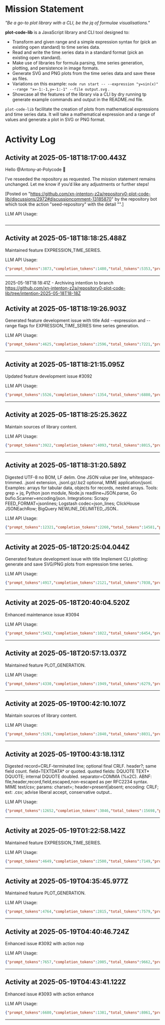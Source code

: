 # Mission Statement

_"Be a go-to plot library with a CLI, be the jq of formulae visualisations."_

**plot-code-lib** is a JavaScript library and CLI tool designed to:
- Transform and given range and a simple expression syntax for (pick an existing open standard) to time series data.
- Read and write the time series data in a standard format (pick an existing open standard).
- Make use of libraries for formula parsing, time series generation, plotting, and persistence in image formats.
- Generate SVG and PNG plots from the time series data and save these as files.
- Variations on this example: `node run start -- --expression "y=sin(x)" --range "x=-1:-1,y=-1:-1" --file output.svg` .
- Showcase all the features of the library via a CLI by dry running tp generate example commands and output in the README.md file.

`plot-code-lib` facilitate the creation of plots from mathematical expressions and time series data. It will take a
mathematical expression and a range of values and generate a plot in SVG or PNG format.
# Activity Log

## Activity at 2025-05-18T18:17:00.443Z

Hello @Antony-at-Polycode 👋

I’ve reseeded the repository as requested. The mission statement remains unchanged. Let me know if you’d like any adjustments or further steps!

[Posted on "https://github.com/xn-intenton-z2a/repository0-plot-code-lib/discussions/2972#discussioncomment-13185870" by the repository bot which took the action "seed-repository" with the detail "".]

LLM API Usage:

```json
```

---

## Activity at 2025-05-18T18:18:25.488Z

Maintained feature EXPRESSION_TIME_SERIES.

LLM API Usage:

```json
{"prompt_tokens":3873,"completion_tokens":1480,"total_tokens":5353,"prompt_tokens_details":{"cached_tokens":0,"audio_tokens":0},"completion_tokens_details":{"reasoning_tokens":1088,"audio_tokens":0,"accepted_prediction_tokens":0,"rejected_prediction_tokens":0}}
```

---

2025-05-18T18:18:41Z - Archiving intentïon to branch https://github.com/xn-intenton-z2a/repository0-plot-code-lib/tree/intention-2025-05-18T18-18Z

## Activity at 2025-05-18T18:19:26.903Z

Generated feature development issue with title Add --expression and --range flags for EXPRESSION_TIME_SERIES time series generation.

LLM API Usage:

```json
{"prompt_tokens":4625,"completion_tokens":2596,"total_tokens":7221,"prompt_tokens_details":{"cached_tokens":0,"audio_tokens":0},"completion_tokens_details":{"reasoning_tokens":1664,"audio_tokens":0,"accepted_prediction_tokens":0,"rejected_prediction_tokens":0}}
```

---

## Activity at 2025-05-18T18:21:15.095Z

Updated feature development issue #3092

LLM API Usage:

```json
{"prompt_tokens":5526,"completion_tokens":1354,"total_tokens":6880,"prompt_tokens_details":{"cached_tokens":0,"audio_tokens":0},"completion_tokens_details":{"reasoning_tokens":512,"audio_tokens":0,"accepted_prediction_tokens":0,"rejected_prediction_tokens":0}}
```

---

## Activity at 2025-05-18T18:25:25.362Z

Maintain sources of library content.

LLM API Usage:

```json
{"prompt_tokens":3922,"completion_tokens":4093,"total_tokens":8015,"prompt_tokens_details":{"cached_tokens":0,"audio_tokens":0},"completion_tokens_details":{"reasoning_tokens":3072,"audio_tokens":0,"accepted_prediction_tokens":0,"rejected_prediction_tokens":0}}
```

---

## Activity at 2025-05-18T18:31:20.589Z

Digested UTF-8 no BOM, LF delim. One JSON value per line, whitespace-trimmed. .jsonl extension, .jsonl.gz/.bz2 optional, MIME application/jsonl. Examples: arrays for tabular data, objects for records, nested arrays. Tools: grep + jq, Python json module, Node.js readline+JSON.parse, Go bufio.Scanner+encoding/json. Integrations: Scrapy FEED_FORMAT=jsonlines; Logstash codec=json_lines; ClickHouse JSONEachRow; BigQuery NEWLINE_DELIMITED_JSON..

LLM API Usage:

```json
{"prompt_tokens":12321,"completion_tokens":2260,"total_tokens":14581,"prompt_tokens_details":{"cached_tokens":0,"audio_tokens":0},"completion_tokens_details":{"reasoning_tokens":704,"audio_tokens":0,"accepted_prediction_tokens":0,"rejected_prediction_tokens":0}}
```

---

## Activity at 2025-05-18T20:25:04.044Z

Generated feature development issue with title Implement CLI plotting: generate and save SVG/PNG plots from expression time series.

LLM API Usage:

```json
{"prompt_tokens":4917,"completion_tokens":2121,"total_tokens":7038,"prompt_tokens_details":{"cached_tokens":0,"audio_tokens":0},"completion_tokens_details":{"reasoning_tokens":1280,"audio_tokens":0,"accepted_prediction_tokens":0,"rejected_prediction_tokens":0}}
```

---

## Activity at 2025-05-18T20:40:04.520Z

Enhanced maintenance issue #3094

LLM API Usage:

```json
{"prompt_tokens":5432,"completion_tokens":1022,"total_tokens":6454,"prompt_tokens_details":{"cached_tokens":0,"audio_tokens":0},"completion_tokens_details":{"reasoning_tokens":320,"audio_tokens":0,"accepted_prediction_tokens":0,"rejected_prediction_tokens":0}}
```

---

## Activity at 2025-05-18T20:57:13.037Z

Maintained feature PLOT_GENERATION.

LLM API Usage:

```json
{"prompt_tokens":4330,"completion_tokens":1949,"total_tokens":6279,"prompt_tokens_details":{"cached_tokens":0,"audio_tokens":0},"completion_tokens_details":{"reasoning_tokens":1600,"audio_tokens":0,"accepted_prediction_tokens":0,"rejected_prediction_tokens":0}}
```

---

## Activity at 2025-05-19T00:42:10.107Z

Maintain sources of library content.

LLM API Usage:

```json
{"prompt_tokens":5191,"completion_tokens":2840,"total_tokens":8031,"prompt_tokens_details":{"cached_tokens":0,"audio_tokens":0},"completion_tokens_details":{"reasoning_tokens":1280,"audio_tokens":0,"accepted_prediction_tokens":0,"rejected_prediction_tokens":0}}
```

---

## Activity at 2025-05-19T00:43:18.131Z

Digested record=CRLF-terminated line; optional final CRLF. header?; same field count. field=TEXTDATA* or quoted. quoted fields: DQUOTE TEXT* DQUOTE; internal DQUOTE doubled. separator=COMMA (%x2C). ABNF: file,header,record,field,escaped,non-escaped as per RFC2234 syntax. MIME text/csv; params: charset=<IANA text>; header=present|absent; encoding: CRLF; ext: .csv; advise liberal accept, conservative output..

LLM API Usage:

```json
{"prompt_tokens":12652,"completion_tokens":3046,"total_tokens":15698,"prompt_tokens_details":{"cached_tokens":0,"audio_tokens":0},"completion_tokens_details":{"reasoning_tokens":640,"audio_tokens":0,"accepted_prediction_tokens":0,"rejected_prediction_tokens":0}}
```

---

## Activity at 2025-05-19T01:22:58.142Z

Maintained feature EXPRESSION_TIME_SERIES.

LLM API Usage:

```json
{"prompt_tokens":4649,"completion_tokens":2500,"total_tokens":7149,"prompt_tokens_details":{"cached_tokens":0,"audio_tokens":0},"completion_tokens_details":{"reasoning_tokens":1984,"audio_tokens":0,"accepted_prediction_tokens":0,"rejected_prediction_tokens":0}}
```

---

## Activity at 2025-05-19T04:35:45.977Z

Maintained feature PLOT_GENERATION.

LLM API Usage:

```json
{"prompt_tokens":4764,"completion_tokens":2815,"total_tokens":7579,"prompt_tokens_details":{"cached_tokens":0,"audio_tokens":0},"completion_tokens_details":{"reasoning_tokens":2304,"audio_tokens":0,"accepted_prediction_tokens":0,"rejected_prediction_tokens":0}}
```

---

## Activity at 2025-05-19T04:40:46.724Z

Enhanced issue #3092 with action nop

LLM API Usage:

```json
{"prompt_tokens":7657,"completion_tokens":2005,"total_tokens":9662,"prompt_tokens_details":{"cached_tokens":0,"audio_tokens":0},"completion_tokens_details":{"reasoning_tokens":1280,"audio_tokens":0,"accepted_prediction_tokens":0,"rejected_prediction_tokens":0}}
```

---

## Activity at 2025-05-19T04:43:41.122Z

Enhanced issue #3093 with action enhance

LLM API Usage:

```json
{"prompt_tokens":6680,"completion_tokens":1381,"total_tokens":8061,"prompt_tokens_details":{"cached_tokens":0,"audio_tokens":0},"completion_tokens_details":{"reasoning_tokens":448,"audio_tokens":0,"accepted_prediction_tokens":0,"rejected_prediction_tokens":0}}
```

---

